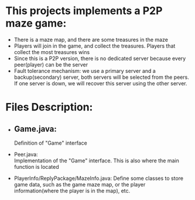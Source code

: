 # This projects implements a P2P maze game:
-	There is a maze map, and there are some treasures in the maze
-	Players will join in the game, and collect the treasures. Players that collect the most treasures wins
-	Since this is a P2P version, there is no dedicated server because every peer(player) can be the server
-	Fault tolerance mechanism: we use a primary server and a backup(secondary) server, both servers will be selected from the peers. If one server is down, we will recover this server using the other server.

# Files Description:
-	## Game.java:	
	Definition of "Game" interface
-	Peer.java:	
	Implementation of the "Game" interface. This is also where the main function is located

-	PlayerInfo/ReplyPackage/MazeInfo.java:	Define some classes to store game data, such as the game maze map, or the player information(where the player is in the map), etc.
